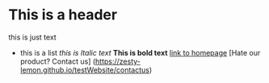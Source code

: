 # This is a header
this is just text
- this is a list
_this is Italic text_ 
**This is bold text**
[link to homepage](https://zesty-lemon.github.io/testWebsite/)
[Hate our product? Contact us] (https://zesty-lemon.github.io/testWebsite/contactus)
